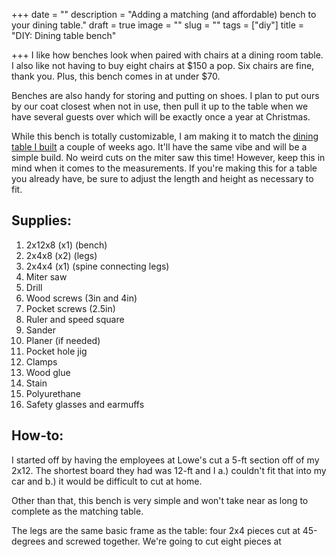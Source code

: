 +++
date = ""
description = "Adding a matching (and affordable) bench to your dining table."
draft = true
image = ""
slug = ""
tags = ["diy"]
title = "DIY: Dining table bench"

+++
I like how benches look when paired with chairs at a dining room table. I also like not having to buy eight chairs at $150 a pop. Six chairs are fine, thank you. Plus, this bench comes in at under $70.

Benches are also handy for storing and putting on shoes. I plan to put ours by our coat closest when not in use, then pull it up to the table when we have several guests over which will be exactly once a year at Christmas.

While this bench is totally customizable, I am making it to match the [dining table I built](https://craftycody.com/crafts/diy-dining-table-ikea-dupe/) a couple of weeks ago. It'll have the same vibe and will be a simple build. No weird cuts on the miter saw this time! However, keep this in mind when it comes to the measurements. If you're making this for a table you already have, be sure to adjust the length and height as necessary to fit.

## Supplies:

 1. 2x12x8 (x1) (bench)
 2. 2x4x8 (x2) (legs)
 3. 2x4x4 (x1) (spine connecting legs)
 4. Miter saw
 5. Drill
 6. Wood screws (3in and 4in)
 7. Pocket screws (2.5in)
 8. Ruler and speed square
 9. Sander
10. Planer (if needed)
11. Pocket hole jig
12. Clamps
13. Wood glue
14. Stain
15. Polyurethane
16. Safety glasses and earmuffs

## How-to:

I started off by having the employees at Lowe's cut a 5-ft section off of my 2x12. The shortest board they had was 12-ft and I a.) couldn't fit that into my car and b.) it would be difficult to cut at home.

Other than that, this bench is very simple and won't take near as long to complete as the matching table.

The legs are the same basic frame as the table: four 2x4 pieces cut at 45-degrees and screwed together. We're going to cut eight pieces at
